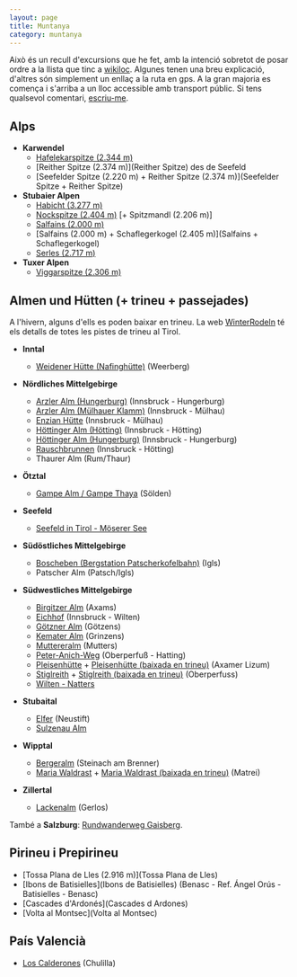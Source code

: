 ```yaml
---
layout: page
title: Muntanya
category: muntanya
---
```


Això és un recull d'excursions que he fet, amb la intenció sobretot de posar ordre a la llista que tinc a [wikiloc](http://ca.wikiloc.com/wikiloc/user.do?name=mcuquet).  Algunes tenen una breu explicació, d'altres són simplement un enllaç a la ruta en gps. A la gran majoria es comença i s'arriba a un lloc accessible amb transport públic. Si tens qualsevol comentari, [escriu-me]({{site.baseurl}}/Contact).

## Alps

* **Karwendel**
    + [Hafelekarspitze (2.344 m)](Hafelekarspitze)
    + [Reither Spitze (2.374 m)](Reither Spitze) des de Seefeld
    + [Seefelder Spitze (2.220 m) + Reither Spitze (2.374 m)](Seefelder Spitze + Reither Spitze)
* **Stubaier Alpen**
    + [Habicht (3.277 m)](Habicht)
    + [Nockspitze (2.404 m)](Nockspitze) [+ Spitzmandl (2.206 m)]
    + [Salfains (2.000 m)](Salfains)
    + [Salfains (2.000 m) + Schaflegerkogel (2.405 m)](Salfains + Schaflegerkogel)
    + [Serles (2.717 m)](Serles)
* **Tuxer Alpen**
    + [Viggarspitze (2.306 m)](Viggarspitze)

## Almen und Hütten (+ trineu + passejades)

A l'hivern, alguns d'ells es poden baixar en trineu. La web [WinterRodeln](http://www.winterrodeln.org/) té els detalls de totes les pistes de trineu al Tirol.

* **Inntal**
    + [Weidener Hütte (Nafinghütte)](http://ca.wikiloc.com/wikiloc/view.do?id=5986494) (Weerberg)

* **Nördliches Mittelgebirge**
    + [Arzler Alm (Hungerburg)](http://ca.wikiloc.com/wikiloc/view.do?id=4071958) (Innsbruck - Hungerburg)
    + [Arzler Alm (Mülhauer Klamm)](http://ca.wikiloc.com/wikiloc/view.do?id=6941407) (Innsbruck - Mülhau)
    + [Enzian Hütte](http://ca.wikiloc.com/wikiloc/view.do?id=3936454) (Innsbruck - Mülhau)
    + [Höttinger Alm (Hötting)](http://ca.wikiloc.com/wikiloc/view.do?id=6810635) (Innsbruck - Hötting)
    + [Höttinger Alm (Hungerburg)](http://ca.wikiloc.com/wikiloc/view.do?id=7171606) (Innsbruck - Hungerburg)
    + [Rauschbrunnen](http://ca.wikiloc.com/wikiloc/view.do?id=4426161) (Innsbruck - Hötting)
    + Thaurer Alm (Rum/Thaur)

* **Ötztal**
    + [Gampe Alm / Gampe Thaya](http://ca.wikiloc.com/wikiloc/view.do?id=5015386) (Sölden)

* **Seefeld**
    + [Seefeld in Tirol - Möserer See](http://ca.wikiloc.com/wikiloc/view.do?id=5818670)

* **Südöstliches Mittelgebirge**
    + [Boscheben (Bergstation Patscherkofelbahn)](http://ca.wikiloc.com/wikiloc/view.do?id=10605919) (Igls)
    + Patscher Alm (Patsch/Igls)

* **Südwestliches Mittelgebirge**
    + [Birgitzer Alm](http://ca.wikiloc.com/wikiloc/view.do?id=7652857) (Axams)
    + [Eichhof](http://ca.wikiloc.com/wikiloc/view.do?id=4338594) (Innsbruck - Wilten)
    + [Götzner Alm](http://ca.wikiloc.com/wikiloc/view.do?id=4923529) (Götzens)
    + [Kemater Alm](http://ca.wikiloc.com/wikiloc/view.do?id=4165877) (Grinzens)
    + [Muttereralm](http://ca.wikiloc.com/wikiloc/view.do?id=6810622) (Mutters)
    + [Peter-Anich-Weg](http://ca.wikiloc.com/wikiloc/view.do?id=5425613) (Oberperfuß - Hatting)
    + [Pleisenhütte](http://ca.wikiloc.com/wikiloc/view.do?id=4215418) + [Pleisenhütte (baixada en trineu)](http://ca.wikiloc.com/wikiloc/view.do?id=4215421) (Axamer Lizum)
    + [Stiglreith](http://ca.wikiloc.com/wikiloc/view.do?id=3886550) + [Stiglreith (baixada en trineu)](http://ca.wikiloc.com/wikiloc/view.do?id=3886797) (Oberperfuss)
    + [Wilten - Natters](http://ca.wikiloc.com/wikiloc/view.do?id=9826306)

* **Stubaital**
    + [Elfer](http://ca.wikiloc.com/wikiloc/view.do?id=8803862) (Neustift)
    + [Sulzenau Alm](http://ca.wikiloc.com/wikiloc/view.do?id=7317679)

* **Wipptal**
    + [Bergeralm](http://ca.wikiloc.com/wikiloc/view.do?id=12355114) (Steinach am Brenner)
    + [Maria Waldrast](http://ca.wikiloc.com/wikiloc/view.do?id=4052803) + [Maria Waldrast (baixada en trineu)](http://ca.wikiloc.com/wikiloc/view.do?id=4052804) (Matrei)

* **Zillertal**
    + [Lackenalm](http://ca.wikiloc.com/wikiloc/view.do?id=5015397) (Gerlos)

També a **Salzburg**: [Rundwanderweg Gaisberg](http://ca.wikiloc.com/wikiloc/view.do?id=7472106).

## Pirineu i Prepirineu

* [Tossa Plana de Lles (2.916 m)](Tossa Plana de Lles)
* [Ibons de Batisielles](Ibons de Batisielles) (Benasc - Ref. Ángel Orús - Batisielles - Benasc)
* [Cascades d'Ardonés](Cascades d Ardones)
* [Volta al Montsec](Volta al Montsec)

## País Valencià

* [Los Calderones](http://ca.wikiloc.com/wikiloc/view.do?id=5916396) (Chulilla)
